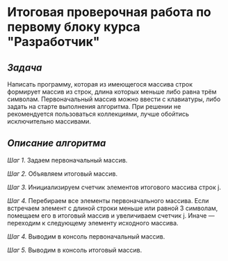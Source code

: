 # **Итоговая проверочная работа по первому блоку курса "Разработчик"**
## ***Задача***
Написать программу, которая из имеющегося массива строк формирует массив из строк, длина которых меньше либо равна трём символам. Первоначальный массив можно ввести с клавиатуры, либо задать на старте выполнения алгоритма. При решении не рекомендуется пользоваться коллекциями, лучше обойтись исключительно массивами.

## ***Описание алгоритма***

*Шаг 1*. Задаем первоначальный массив.

*Шаг 2.* Объявляем итоговый массив.

*Шаг 3.* Инициализируем счетчик элементов итогового массива строк j. 

*Шаг 4.* Перебираем все элементы первоначального массива. Если встречаем элемент с длиной строки меньше или равной 3 символам, помещаем его в итоговый массив и увеличиваем счетчик j.
Иначе — переходим к следующему элементу исходного массива.

*Шаг 4.* Выводим в консоль первоначальный массив.

*Шаг 5.* Выводим в консоль итоговый массив.

